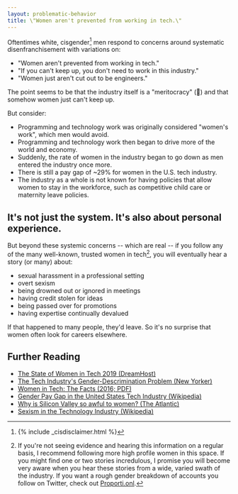 ```yaml
---
layout: problematic-behavior
title: \"Women aren't prevented from working in tech.\"
---
```


Oftentimes white, cisgender[^1] men respond to concerns around systematic disenfranchisement with variations on:

* "Women aren't prevented from working in tech."
* "If you can't keep up, you don't need to work in this industry."
* "Women just aren't cut out to be engineers."

The point seems to be that the industry itself is a "meritocracy" (🤮) and that somehow women just can't keep up.

But consider:

* Programming and technology work was originally considered "women's work", which men would avoid.
* Programming and technology work then began to drive more of the world and economy.
* Suddenly, the rate of women in the industry began to go down as men entered the industry once more.
* There is still a pay gap of ~29% for women in the U.S. tech industry.
* The industry as a whole is not known for having policies that allow women to stay in the workforce, such as competitive child care or maternity leave policies.

## It's not just the system. It's also about personal experience.

But beyond these systemic concerns -- which are real -- if you follow any of the many well-known, trusted women in tech[^2], you will eventually hear a story (or many) about:

* sexual harassment in a professional setting
* overt sexism
* being drowned out or ignored in meetings
* having credit stolen for ideas
* being passed over for promotions
* having expertise continually devalued

If that happened to many people, they'd leave. So it's no surprise that women often look for careers elsewhere.

## Further Reading

* [The State of Women in Tech 2019 (DreamHost)](https://www.dreamhost.com/blog/state-of-women-in-tech/)
* [The Tech Industry's Gender-Descrimination Problem (New Yorker)](https://www.newyorker.com/magazine/2017/11/20/the-tech-industrys-gender-discrimination-problem)
* [Women in Tech: The Facts (2016; PDF)](https://www.ncwit.org/sites/default/files/resources/womenintech_facts_fullreport_05132016.pdf)
* [Gender Pay Gap in the United States Tech Industry (Wikipedia)](https://en.wikipedia.org/wiki/Gender_pay_gap_in_the_United_States_tech_industry)
* [Why is Silicon Valley so awful to women? (The Atlantic)](https://www.theatlantic.com/magazine/archive/2017/04/why-is-silicon-valley-so-awful-to-women/517788/)
* [Sexism in the Technology Industry (Wikipedia)](https://en.wikipedia.org/wiki/Sexism_in_the_technology_industry)

[^1]: {% include _cisdisclaimer.html %}
[^2]: If you're not seeing evidence and hearing this information on a regular basis, I recommend following more high profile women in this space. If you might find one or two stories incredulous, I promise you will become very aware when you hear these stories from a wide, varied swath of the industry. If you want a rough gender breakdown of accounts you follow on Twitter, check out [Proporti.onl](https://www.proporti.onl/).